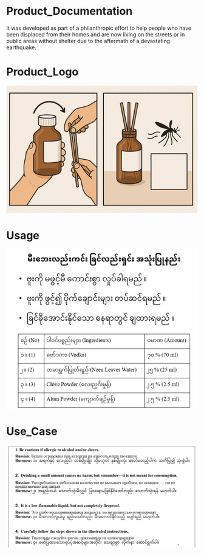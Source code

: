 # Product_Documentation
It was developed as part of a philanthropic effort to help people who have been displaced from their homes and are now living on the streets or in public areas without shelter due to the aftermath of a devastating earthquake.
# Product_Logo
![Alt Logo Image](Asset/logo.png)
# Usage 
![Alt Usage Image](Asset/Usage.jpg)
# Use_Case
![Alt Use Case Image](Asset/usecase.jpg)
